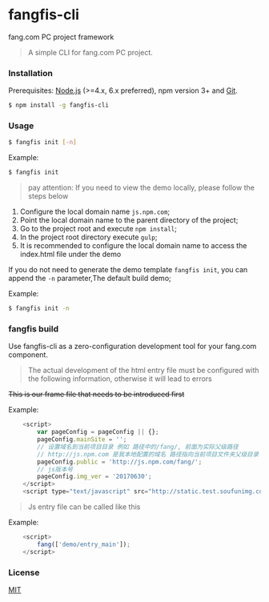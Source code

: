 # fangfis-cli
fang.com PC project framework
> A simple CLI for fang.com PC project.

### Installation

Prerequisites: [Node.js](https://nodejs.org/en/) (>=4.x, 6.x preferred), npm version 3+ and [Git](https://git-scm.com/).

``` bash
$ npm install -g fangfis-cli
```

### Usage

``` bash
$ fangfis init [-n]
```

Example:

``` bash
$ fangfis init
```

> pay attention: If you need to view the demo locally, please follow the steps below

1. Configure the local domain name `js.npm.com`;
2. Point the local domain name to the parent directory of the project;
3. Go to the project root and execute `npm install`;
4. In the project root directory execute `gulp`;
5. It is recommended to configure the local domain name to access the index.html file under the demo


If you do not need to generate the demo template `fangfis init`, you can append the `-n` parameter,The default build demo;

Example:

``` bash
$ fangfis init -n
```



### fangfis build

Use fangfis-cli as a zero-configuration development tool for your fang.com component.


> The actual development of the html entry file must be configured with the following information, otherwise it will lead to errors

~~This is our frame file that needs to be introduced first~~

Example:

``` javascript
    <script>
        var pageConfig = pageConfig || {};
        pageConfig.mainSite = '';
        // 设置域名到当前项目目录 例如 路径中的/fang/, 前面为实际父级路径
        // http://js.npm.com 是我本地配置的域名 路径指向当前项目文件夹父级目录
        pageConfig.public = 'http://js.npm.com/fang/';
        // js版本号
        pageConfig.img_ver = '20170630';
    </script>
    <script type="text/javascript" src="http://static.test.soufunimg.com/common_m/pc_public/fangjs/build/fang2.3.1.js"></script>
```

> Js entry file can be called like this

Example:

``` javascript
    <script>
        fang(['demo/entry_main']);
    </script>
```



### License

[MIT](http://opensource.org/licenses/MIT)